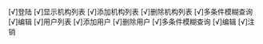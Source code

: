 [√]登陆
[√]显示机构列表
[√]添加机构列表
[√]删除机构列表
[√]多条件模糊查询
[√]编辑
[√]用户列表
[√]添加用户
[√]删除用户
[√]多条件模糊查询
[√]编辑
[√]注销

